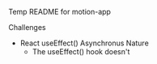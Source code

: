 Temp README for motion-app


Challenges
 - React useEffect() Asynchronus Nature
    - The useEffect() hook doesn't 